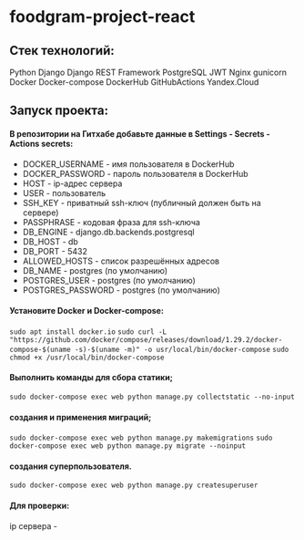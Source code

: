 # foodgram-project-react
[badge]:https://github.com/AnastasiaNB/foodgram-project-react/actions/workflows/main.yml/badge.svg

## Cтек технологий:
Python Django Django REST Framework PostgreSQL JWT Nginx gunicorn Docker Docker-compose DockerHub GitHubActions Yandex.Cloud

## Запуск проекта:
#### В репозитории на Гитхабе добавьте данные в Settings - Secrets - Actions secrets:
- DOCKER_USERNAME - имя пользователя в DockerHub
- DOCKER_PASSWORD - пароль пользователя в DockerHub
- HOST - ip-адрес сервера
- USER - пользователь
- SSH_KEY - приватный ssh-ключ (публичный должен быть на сервере)
- PASSPHRASE - кодовая фраза для ssh-ключа
- DB_ENGINE - django.db.backends.postgresql
- DB_HOST - db
- DB_PORT - 5432
- ALLOWED_HOSTS - список разрешённых адресов
- DB_NAME - postgres (по умолчанию)
- POSTGRES_USER - postgres (по умолчанию)
- POSTGRES_PASSWORD - postgres (по умолчанию)
#### Установите Docker и Docker-compose:
```sudo apt install docker.io```
```sudo curl -L "https://github.com/docker/compose/releases/download/1.29.2/docker-compose-$(uname -s)-$(uname -m)" -o usr/local/bin/docker-compose```
```sudo chmod +x /usr/local/bin/docker-compose```
#### Выполнить команды для сбора статики;
```sudo docker-compose exec web python manage.py collectstatic --no-input```
#### создания и применения миграций;
```sudo docker-compose exec web python manage.py makemigrations```
```sudo docker-compose exec web python manage.py migrate --noinput```
#### создания суперпользователя.
```sudo docker-compose exec web python manage.py createsuperuser```
#### Для проверки:
ip сервера - 

